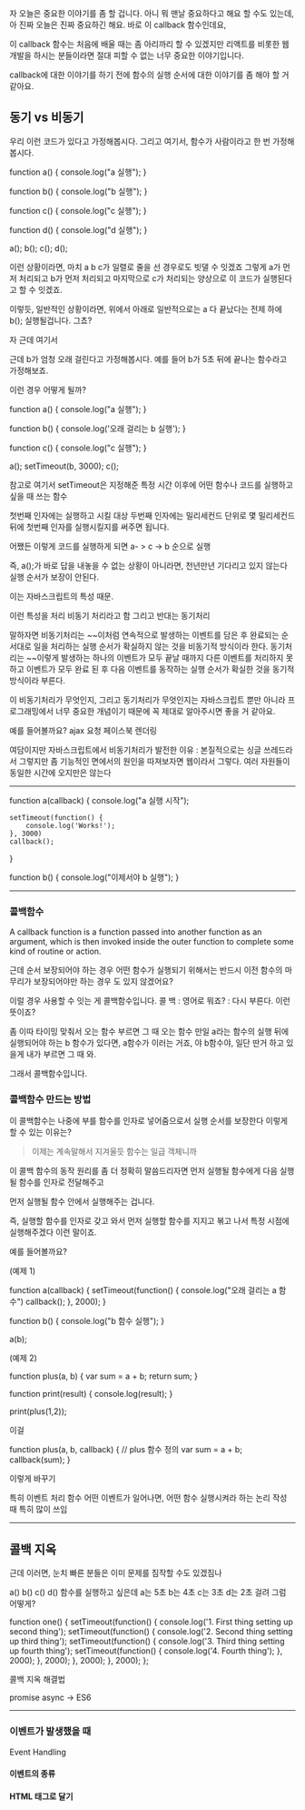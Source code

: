 자 오늘은 중요한 이야기를 좀 할 겁니다. 
아니 뭐 맨날 중요하다고 해요 할 수도 있는데, 아 진짜 오늘은 진짜 중요하긴 해요.
바로 이 callback 함수인데요,

이 callback 함수는 처음에 배울 때는 좀 아리까리 할 수  있겠지만 리액트를 비롯한 웹 개발을 하시는 분들이라면 절대 
피할 수 없는 너무 중요한 이야기입니다.

callback에 대한 이야기를 하기 전에 
함수의 실행 순서에 대한 이야기를 좀 해야 할 거 같아요.

## 동기 vs 비동기

우리 이런 코드가 있다고 가정해봅시다.
그리고 여기서, 함수가 사람이라고 한 번 가정해봅시다.

function a() {
    console.log("a 실행");
}

function b() {
    console.log("b 실행");
}

function c() {
    console.log("c 실행");
}

function d() {
    console.log("d 실행");
}

a();
b();
c();
d();


이런 상황이라면, 마치 a b c가 일렬로 줄을 선 경우로도 빗댈 수 잇겠죠
그렇게
a가 먼저 처리되고
b가 먼저 처리되고
마지막으로 c가 처리되는 양상으로 이 코드가 실행된다고 할 수 잇겠죠.

이렇듯, 일반적인 상황이라면, 위에서 아래로
일반적으로는 a 다 끝났다는 전제 하에 b(); 실행될겁니다.
그쵸?

자 근데 여기서

근데 b가 엄청 오래 걸린다고 가정해봅시다.
예를 들어 b가 5초 뒤에 끝나는 함수라고 가정해보죠.

이런 경우 어떻게 될까?

function a() {
    console.log("a 실행");
}

function b() {
    console.log('오래 걸리는 b 실행');
}

function c() {
    console.log("c 실행");
}

a();
setTimeout(b, 3000);
c();

참고로 여기서 setTimeout은 
지정해준 특정 시간 이후에 어떤 함수나 코드를 실행하고 싶을 때 
쓰는 함수

첫번째 인자에는 실행하고 시킬 대상
두번째 인자에는 밀리세컨드 단위로 몇 밀리세컨드 뒤에 첫번째 인자를 실행시킬지를 써주면 됩니다.

어쨌든 이렇게 코드를 실행하게 되면
a- > c -> b 순으로 실행

즉,
a();가 바로 답을 내놓을 수 없는 상황이 아니라면, 천년만년 기다리고 있지 않는다
실행 순서가 보장이 안된다.

이는 자바스크립트의 특성 때문.

이런 특성을 처리 비동기 처리라고 함
그리고 반대는 동기처리

말하자면 비동기처리는 ~~이처럼 연속적으로 발생하는 이벤트를 담은 후 완료되는 순서대로 일을 처리하는 실행 순서가 확실하지 않는 것을 비동기적 방식이라 한다.
동기처리는 ~~이렇게 발생하는 하나의 이벤트가 모두 끝날 때까지 다른 이벤트를 처리하지 못하고 이벤트가 모두 완료 된 후 다음 이벤트를 동작하는 실행 순서가 확실한 것을 동기적 방식이라 부른다.

이 비동기처리가 무엇인지, 그리고 동기처리가 무엇인지는
자바스크립트 뿐만 아니라 프로그래밍에서 너무 중요한 개념이기 때문에
꼭 제대로 알아주시면 좋을 거 같아요.

예를 들어볼까요?
ajax 요청
페이스북 렌더링

여담이지만 자바스크립트에서 비동기처리가 발전한 이유 : 본질적으로는 싱글 쓰레드라서 그렇지만 좀 기능적인 면에서의 원인을 따져보자면
웹이라서 그렇다. 여러 자원들이 동일한 시간에 오지만은 않는다

---

function a(callback) {
    console.log("a 실행 시작");
    
    setTimeout(function() {
        console.log('Works!');
    }, 3000)
    callback();
}

function b() {
    console.log("이제서야 b 실행");
}

----

### 콜백함수

A callback function is a function passed into another function as an argument, 
which is then invoked inside the outer function to complete some kind of routine or action.

근데 순서 보장되어야 하는 경우
어떤 함수가 실행되기 위해서는 반드시 이전 함수의 마무리가 보장되어야만 하는 경우
도 있지 않겠어요?

이럴 경우 사용할 수 잇는 게 콜백함수입니다.
콜 백 : 영어로 뭐죠? : 다시 부른다. 이런 뜻이죠?

좀 이따 타이밍 맞춰서 오는 함수 부르면 그 때 오는 함수
만일 a라는 함수의 실행 뒤에 실행되어야 하는 b 함수가 있다면,
a함수가 이러는 거죠, 
야 b함수야, 일단 딴거 하고 있을게 내가 부르면 그 때 와.

그래서 콜백함수입니다.

### 콜백함수 만드는 방법

이 콜백함수는 나중에 부를 함수를 인자로 넣어줌으로서 실행 순서를 보장한다 
이렇게 할 수 있는 이유는?

> 이제는 계속말해서 지겨울듯 함수는 일급 객체니까

이 콜백 함수의 동작 원리를 좀 더 정확히 말씀드리자면
먼저 실행될 함수에게 다음 실행될 함수를 인자로 전달해주고

먼저 실행될 함수 안에서 실행해주는 겁니다.

즉, 실행할 함수를 인자로 갖고 와서 
먼저 실행할 함수를 지지고 볶고 나서 특정 시점에 실행해주겠다
이런 말이죠.

예를 들어볼까요?

(예제 1)

function a(callback) {
    setTimeout(function() {
        console.log("오래 걸리는 a 함수")
        callback();
    }, 2000);
}

function b() {
    console.log("b 함수 실행");
}

a(b);

(예제 2)

function plus(a, b) { 
  var sum = a + b;
  return sum;
}  

function print(result) {
  console.log(result);
}

print(plus(1,2));

이걸 

function plus(a, b, callback) {  // plus 함수 정의
  var sum = a + b;
  callback(sum);
}    

이렇게 바꾸기

특히 이벤트 처리 함수
어떤 이벤트가 일어나면, 어떤 함수 실행시켜라 하는 논리 작성 때 특히 많이 쓰임

---

## 콜백 지옥

근데 이러면, 눈치 빠른 분들은 이미 문제를 짐작할 수도 있겠짐나

a() b() c() d() 함수를 실행하고 싶은데 a는 5초 b는 4초 c는 3초 d는 2초 걸려 그럼 어떻게?


function one() {
  setTimeout(function() {
    console.log('1. First thing setting up second thing');
    setTimeout(function() {
      console.log('2. Second thing setting up third thing');
      setTimeout(function() {
        console.log('3. Third thing setting up fourth thing');
        setTimeout(function() {
          console.log('4. Fourth thing');
        }, 2000);
      }, 2000);
    }, 2000);
  }, 2000);
};

콜백 지옥
해결법

promise async  -> ES6

----


### 이벤트가 발생했을 때
Event Handling
#### 이벤트의 종류
#### HTML 태그로 달기
#### <script>태그 안에 이벤트 작성
#### 여러 이벤트 발생시키고 싶을 때 : addEventListener


https://github.com/kangtegong/React-Study/blob/master/%231%20JS%20for%20React/3.Async_and_Callback.md#react-with-django
https://medium.com/@oasis9217/%EB%B2%88%EC%97%AD-javascript-%EB%8F%84%EB%8C%80%EC%B2%B4-%EC%BD%9C%EB%B0%B1%EC%9D%B4-%EB%AD%94%EB%8D%B0-65bb82556c56
https://www.freecodecamp.org/news/javascript-callback-functions-what-are-callbacks-in-js-and-how-to-use-them/
https://dalkomit.tistory.com/65
https://webcoding.tistory.com/entry/JavaScript-%EC%9E%90%EB%B0%94%EC%8A%A4%ED%81%AC%EB%A6%BD%ED%8A%B8-%EC%BD%9C%EB%B0%B1%ED%95%A8%EC%88%98%EB%9E%80
https://joshua1988.github.io/web-development/javascript/javascript-asynchronous-operation/
https://medium.com/@oasis9217/%EB%B2%88%EC%97%AD-javascript-%EB%8F%84%EB%8C%80%EC%B2%B4-%EC%BD%9C%EB%B0%B1%EC%9D%B4-%EB%AD%94%EB%8D%B0-65bb82556c56
C
